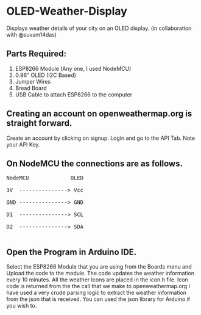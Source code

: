 # OLED-Weather-Display
Displays weather details of your city on an OLED display. (in collaboration with @suvam14das)

## Parts Required:
1. ESP8266 Module (Any one, I used NodeMCU)
2. 0.96" OLED (I2C Based)
3. Jumper Wires
4. Bread Board
5. USB Cable to attach ESP8266 to the computer

## Creating an account on openweathermap.org is straight forward.
Create an account by clicking on signup.
Login and go to the API Tab. Note your API Key.

## On NodeMCU the connections are as follows.
<pre>
NodeMCU             OLED <br />
3V  ---------------> Vcc <br />
GND ---------------> GND <br />
D1  ---------------> SCL <br />
D2  ---------------> SDA <br />
</pre>

## Open the Program in Arduino IDE.
Select the ESP8266 Module that you are using from the Boards menu and Upload the code to the module.
The code updates the weather information every 10 minutes.
All the weather Icons are placed in the icon.h file.
Icon code is returned from the the call that we make to openweathermap.org
I have used a very crude parsing logic to extract the weather information from the json that is received.
You can used the json library for Arduino if you wish to.
